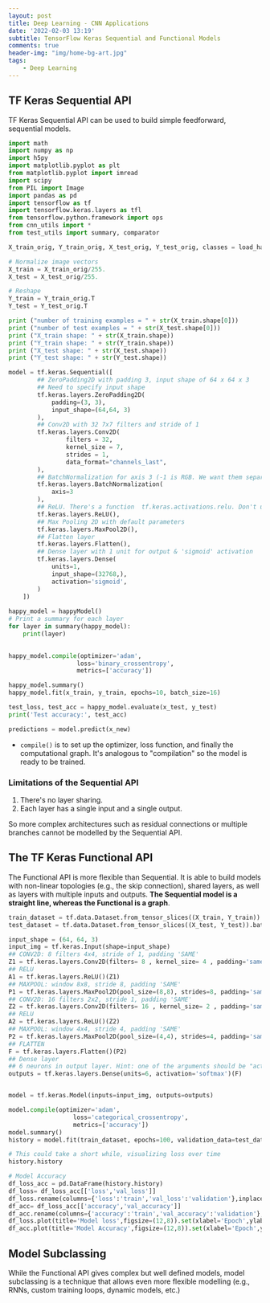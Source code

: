 ```yaml
---
layout: post
title: Deep Learning - CNN Applications
date: '2022-02-03 13:19'
subtitle: TensorFlow Keras Sequential and Functional Models
comments: true
header-img: "img/home-bg-art.jpg"
tags:
    - Deep Learning
---
```


## TF Keras Sequential API

TF Keras Sequential API can be used to build simple feedforward, sequential models.

```python
import math
import numpy as np
import h5py
import matplotlib.pyplot as plt
from matplotlib.pyplot import imread
import scipy
from PIL import Image
import pandas as pd
import tensorflow as tf
import tensorflow.keras.layers as tfl
from tensorflow.python.framework import ops
from cnn_utils import *
from test_utils import summary, comparator

X_train_orig, Y_train_orig, X_test_orig, Y_test_orig, classes = load_happy_dataset()

# Normalize image vectors
X_train = X_train_orig/255.
X_test = X_test_orig/255.

# Reshape
Y_train = Y_train_orig.T
Y_test = Y_test_orig.T

print ("number of training examples = " + str(X_train.shape[0]))
print ("number of test examples = " + str(X_test.shape[0]))
print ("X_train shape: " + str(X_train.shape))
print ("Y_train shape: " + str(Y_train.shape))
print ("X_test shape: " + str(X_test.shape))
print ("Y_test shape: " + str(Y_test.shape))

model = tf.keras.Sequential([
        ## ZeroPadding2D with padding 3, input shape of 64 x 64 x 3
        ## Need to specify input shape 
        tf.keras.layers.ZeroPadding2D(
            padding=(3, 3), 
            input_shape=(64,64, 3)
        ),
        ## Conv2D with 32 7x7 filters and stride of 1
        tf.keras.layers.Conv2D(
                filters = 32,
                kernel_size = 7,
                strides = 1,
                data_format="channels_last",
        ),
        ## BatchNormalization for axis 3 (-1 is RGB. We want them separate of course)
        tf.keras.layers.BatchNormalization(
            axis=3
        ),
        ## ReLU. There's a function  tf.keras.activations.relu. Don't use that one
        tf.keras.layers.ReLU(),
        ## Max Pooling 2D with default parameters
        tf.keras.layers.MaxPool2D(),
        ## Flatten layer
        tf.keras.layers.Flatten(),
        ## Dense layer with 1 unit for output & 'sigmoid' activation
        tf.keras.layers.Dense(
            units=1,
            input_shape=(32768,),
            activation='sigmoid',
        )
    ])
    
happy_model = happyModel()
# Print a summary for each layer
for layer in summary(happy_model):
    print(layer)

    
happy_model.compile(optimizer='adam',
                   loss='binary_crossentropy',
                   metrics=['accuracy'])

happy_model.summary()
happy_model.fit(x_train, y_train, epochs=10, batch_size=16)

test_loss, test_acc = happy_model.evaluate(x_test, y_test)
print('Test accuracy:', test_acc)

predictions = model.predict(x_new)
```

- `compile()` is to set up the optimizer, loss function, and finally the computational graph. It's analogous to "compilation" so the model is ready to be trained.

### Limitations of the Sequential API

1. There's no layer sharing.
2. Each layer has a single input and a single output.

So more complex architectures such as residual connections or multiple branches cannot be modelled by the Sequential API.

## The TF Keras Functional API

The Functional API is more flexible than Sequential. It is able to build models with non-linear topologies (e.g., the skip connection), shared layers, as well as layers with multiple inputs and outputs. **The Sequential model is a straight line, whereas the Functional is a graph**.

```python
train_dataset = tf.data.Dataset.from_tensor_slices((X_train, Y_train)).batch(64)
test_dataset = tf.data.Dataset.from_tensor_slices((X_test, Y_test)).batch(64)

input_shape = (64, 64, 3)
input_img = tf.keras.Input(shape=input_shape)
## CONV2D: 8 filters 4x4, stride of 1, padding 'SAME'
Z1 = tf.keras.layers.Conv2D(filters= 8 , kernel_size= 4 , padding='same')(input_img)
## RELU
A1 = tf.keras.layers.ReLU()(Z1)
## MAXPOOL: window 8x8, stride 8, padding 'SAME'
P1 = tf.keras.layers.MaxPool2D(pool_size=(8,8), strides=8, padding='same')(A1)
## CONV2D: 16 filters 2x2, stride 1, padding 'SAME'
Z2 = tf.keras.layers.Conv2D(filters= 16 , kernel_size= 2 , padding='same')(P1)
## RELU
A2 = tf.keras.layers.ReLU()(Z2)
## MAXPOOL: window 4x4, stride 4, padding 'SAME'
P2 = tf.keras.layers.MaxPool2D(pool_size=(4,4), strides=4, padding='same')(A2)
## FLATTEN
F = tf.keras.layers.Flatten()(P2)
## Dense layer
## 6 neurons in output layer. Hint: one of the arguments should be "activation='softmax'" 
outputs = tf.keras.layers.Dense(units=6, activation='softmax')(F)


model = tf.keras.Model(inputs=input_img, outputs=outputs)

model.compile(optimizer='adam',
                  loss='categorical_crossentropy',
                  metrics=['accuracy'])
model.summary()
history = model.fit(train_dataset, epochs=100, validation_data=test_dataset)

# This could take a short while, visualizing loss over time
history.history

# Model Accuracy
df_loss_acc = pd.DataFrame(history.history)
df_loss= df_loss_acc[['loss','val_loss']]
df_loss.rename(columns={'loss':'train','val_loss':'validation'},inplace=True)
df_acc= df_loss_acc[['accuracy','val_accuracy']]
df_acc.rename(columns={'accuracy':'train','val_accuracy':'validation'},inplace=True)
df_loss.plot(title='Model loss',figsize=(12,8)).set(xlabel='Epoch',ylabel='Loss')
df_acc.plot(title='Model Accuracy',figsize=(12,8)).set(xlabel='Epoch',ylabel='Accuracy')
```

## Model Subclassing

While the Functional API gives complex but well defined models, model subclassing is a technique that allows even more flexible modelling (e.g., RNNs, custom training loops, dynamic models, etc.)
